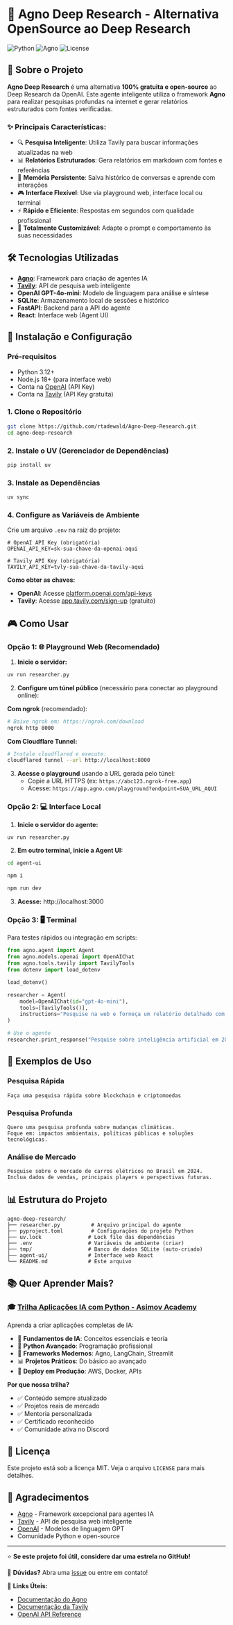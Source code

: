 # 🔬 Agno Deep Research - Alternativa OpenSource ao Deep Research

![Python](https://img.shields.io/badge/python-v3.12+-blue.svg)
![Agno](https://img.shields.io/badge/agno-v1.5.10+-green.svg)
![License](https://img.shields.io/badge/license-MIT-blue.svg)

## 🎯 Sobre o Projeto

**Agno Deep Research** é uma alternativa **100% gratuita e open-source** ao Deep Research da OpenAI. Este agente inteligente utiliza o framework **Agno** para realizar pesquisas profundas na internet e gerar relatórios estruturados com fontes verificadas.

### ✨ Principais Características:

- 🔍 **Pesquisa Inteligente**: Utiliza Tavily para buscar informações atualizadas na web
- 📊 **Relatórios Estruturados**: Gera relatórios em markdown com fontes e referências
- 💾 **Memória Persistente**: Salva histórico de conversas e aprende com interações
- 🎮 **Interface Flexível**: Use via playground web, interface local ou terminal
- ⚡ **Rápido e Eficiente**: Respostas em segundos com qualidade profissional
- 🔧 **Totalmente Customizável**: Adapte o prompt e comportamento às suas necessidades

## 🛠️ Tecnologias Utilizadas

- **[Agno](https://agno.com)**: Framework para criação de agentes IA
- **[Tavily](https://tavily.com)**: API de pesquisa web inteligente
- **OpenAI GPT-4o-mini**: Modelo de linguagem para análise e síntese
- **SQLite**: Armazenamento local de sessões e histórico
- **FastAPI**: Backend para a API do agente
- **React**: Interface web (Agent UI)

## 🚀 Instalação e Configuração

### Pré-requisitos

- Python 3.12+
- Node.js 18+ (para interface web)
- Conta na [OpenAI](https://platform.openai.com/api-keys) (API Key)
- Conta na [Tavily](https://app.tavily.com/sign-up) (API Key gratuita)

### 1. Clone o Repositório

```bash
git clone https://github.com/rtadewald/Agno-Deep-Research.git
cd agno-deep-research
```

### 2. Instale o UV (Gerenciador de Dependências)

```bash
pip install uv
```

### 3. Instale as Dependências

```bash
uv sync
```

### 4. Configure as Variáveis de Ambiente

Crie um arquivo `.env` na raiz do projeto:

```env
# OpenAI API Key (obrigatória)
OPENAI_API_KEY=sk-sua-chave-da-openai-aqui

# Tavily API Key (obrigatória)
TAVILY_API_KEY=tvly-sua-chave-da-tavily-aqui
```

**Como obter as chaves:**
- **OpenAI**: Acesse [platform.openai.com/api-keys](https://platform.openai.com/api-keys)
- **Tavily**: Acesse [app.tavily.com/sign-up](https://app.tavily.com/sign-up) (gratuito)

## 🎮 Como Usar

### Opção 1: 🌐 Playground Web (Recomendado)

1. **Inicie o servidor:**
```bash
uv run researcher.py
```

2. **Configure um túnel público** (necessário para conectar ao playground online):

**Com ngrok** (recomendado):
```bash
# Baixe ngrok em: https://ngrok.com/download
ngrok http 8000
```

**Com Cloudflare Tunnel:**
```bash
# Instale cloudflared e execute:
cloudflared tunnel --url http://localhost:8000
```

3. **Acesse o playground** usando a URL gerada pelo túnel:
   - Copie a URL HTTPS (ex: `https://abc123.ngrok-free.app`)
   - Acesse: `https://app.agno.com/playground?endpoint=SUA_URL_AQUI`

### Opção 2: 💻 Interface Local

1. **Inicie o servidor do agente:**
```bash
uv run researcher.py
```

2. **Em outro terminal, inicie a Agent UI:**
```bash
cd agent-ui

npm i

npm run dev
```

3. **Acesse:** http://localhost:3000

### Opção 3: 🖥️ Terminal

Para testes rápidos ou integração em scripts:

```python
from agno.agent import Agent
from agno.models.openai import OpenAIChat
from agno.tools.tavily import TavilyTools
from dotenv import load_dotenv

load_dotenv()

researcher = Agent(
    model=OpenAIChat(id="gpt-4o-mini"),
    tools=[TavilyTools()],
    instructions="Pesquise na web e forneça um relatório detalhado com fontes."
)

# Use o agente
researcher.print_response("Pesquise sobre inteligência artificial em 2024")
```

## 📝 Exemplos de Uso

### Pesquisa Rápida
```
Faça uma pesquisa rápida sobre blockchain e criptomoedas
```

### Pesquisa Profunda
```
Quero uma pesquisa profunda sobre mudanças climáticas. 
Foque em: impactos ambientais, políticas públicas e soluções tecnológicas.
```

### Análise de Mercado
```
Pesquise sobre o mercado de carros elétricos no Brasil em 2024.
Inclua dados de vendas, principais players e perspectivas futuras.
```

## 📊 Estrutura do Projeto

```
agno-deep-research/
├── researcher.py          # Arquivo principal do agente
├── pyproject.toml         # Configurações do projeto Python
├── uv.lock               # Lock file das dependências
├── .env                  # Variáveis de ambiente (criar)
├── tmp/                  # Banco de dados SQLite (auto-criado)
├── agent-ui/             # Interface web React
└── README.md             # Este arquivo
```


## 📚 Quer Aprender Mais?

### 🎓 [Trilha Aplicações IA com Python - Asimov Academy](https://asimov.academy/trilha-aplicacoes-ia-com-python/)

Aprenda a criar aplicações completas de IA:

- 🤖 **Fundamentos de IA**: Conceitos essenciais e teoría
- 🐍 **Python Avançado**: Programação profissional
- 🔧 **Frameworks Modernos**: Agno, LangChain, Streamlit
- 📊 **Projetos Práticos**: Do básico ao avançado
- 🚀 **Deploy em Produção**: AWS, Docker, APIs

**Por que nossa trilha?**
- ✅ Conteúdo sempre atualizado
- ✅ Projetos reais de mercado
- ✅ Mentoria personalizada
- ✅ Certificado reconhecido
- ✅ Comunidade ativa no Discord

## 📄 Licença

Este projeto está sob a licença MIT. Veja o arquivo `LICENSE` para mais detalhes.

## 🙏 Agradecimentos

- [Agno](https://agno.com) - Framework excepcional para agentes IA
- [Tavily](https://tavily.com) - API de pesquisa web inteligente
- [OpenAI](https://openai.com) - Modelos de linguagem GPT
- Comunidade Python e open-source

---

⭐ **Se este projeto foi útil, considere dar uma estrela no GitHub!**

📧 **Dúvidas?** Abra uma [issue](https://github.com/seu-usuario/agno-deep-research/issues) ou entre em contato!

🔗 **Links Úteis:**
- [Documentação do Agno](https://docs.agno.com)
- [Documentação da Tavily](https://docs.tavily.com)
- [OpenAI API Reference](https://platform.openai.com/docs)

